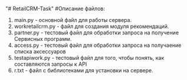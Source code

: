 "# RetailCRM-Task"
#Описание файлов:
1. main.py - основной файл для работы сервера.
2. workretailcrm.py - файл для создания модуля рекомендаций.
3. partner.py - тестовый файл для обработки запроса на получение Сервисных программ.
4. access.py - тестовый файл для обработки запроса на получаение списка аксессуаров
5. testapiwork.py - тестовый файл для того, чтобы понять, как составляются запросы к API
6. r.txt - файл с библиотеками для установки на сервере.
